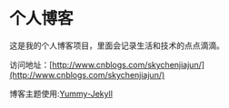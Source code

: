 # 个人博客

这是我的个人博客项目，里面会记录生活和技术的点点滴滴。


访问地址：[http://www.cnblogs.com/skychenjiajun/](http://www.cnblogs.com/skychenjiajun/)


博客主题使用:[Yummy-Jekyll](https://github.com/DONGChuan/Yummy-Jekyll)

